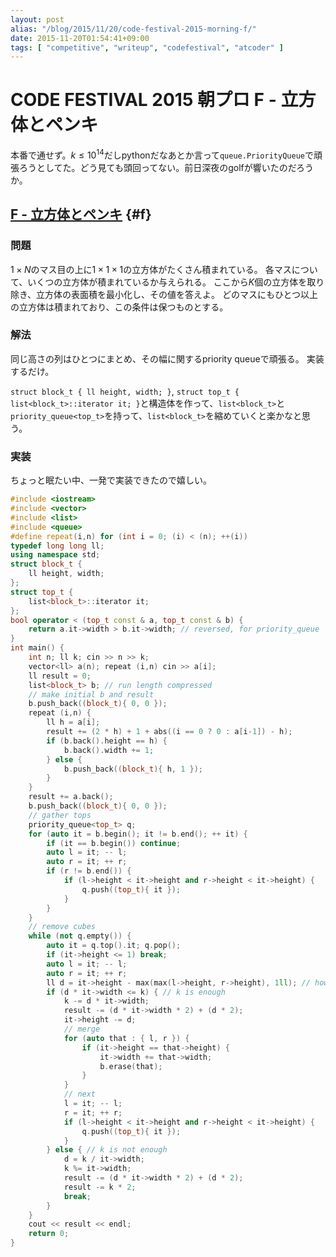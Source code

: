 ```yaml
---
layout: post
alias: "/blog/2015/11/20/code-festival-2015-morning-f/"
date: 2015-11-20T01:54:41+09:00
tags: [ "competitive", "writeup", "codefestival", "atcoder" ]
---
```


# CODE FESTIVAL 2015 朝プロ F - 立方体とペンキ

本番で通せず。$k \le 10^{14}$だしpythonだなあとか言って`queue.PriorityQueue`で頑張ろうとしてた。どう見ても頭回ってない。前日深夜のgolfが響いたのだろうか。

<!-- more -->

## [F - 立方体とペンキ](https://beta.atcoder.jp/contests/code-festival-2015-morning-hard/tasks/cf_2015_morning_hard_b) {#f}

### 問題

$1 \times N$のマス目の上に$1 \times 1 \times 1$の立方体がたくさん積まれている。
各マスについて、いくつの立方体が積まれているか与えられる。
ここから$K$個の立方体を取り除き、立方体の表面積を最小化し、その値を答えよ。
どのマスにもひとつ以上の立方体は積まれており、この条件は保つものとする。

### 解法

同じ高さの列はひとつにまとめ、その幅に関するpriority queueで頑張る。
実装するだけ。

`struct block_t { ll height, width; }`, `struct top_t { list<block_t>::iterator it; }`と構造体を作って、`list<block_t>`と`priority_queue<top_t>`を持って、`list<block_t>`を縮めていくと楽かなと思う。

### 実装

ちょっと眠たい中、一発で実装できたので嬉しい。

``` c++
#include <iostream>
#include <vector>
#include <list>
#include <queue>
#define repeat(i,n) for (int i = 0; (i) < (n); ++(i))
typedef long long ll;
using namespace std;
struct block_t {
    ll height, width;
};
struct top_t {
    list<block_t>::iterator it;
};
bool operator < (top_t const & a, top_t const & b) {
    return a.it->width > b.it->width; // reversed, for priority_queue
}
int main() {
    int n; ll k; cin >> n >> k;
    vector<ll> a(n); repeat (i,n) cin >> a[i];
    ll result = 0;
    list<block_t> b; // run length compressed
    // make initial b and result
    b.push_back((block_t){ 0, 0 });
    repeat (i,n) {
        ll h = a[i];
        result += (2 * h) + 1 + abs((i == 0 ? 0 : a[i-1]) - h);
        if (b.back().height == h) {
            b.back().width += 1;
        } else {
            b.push_back((block_t){ h, 1 });
        }
    }
    result += a.back();
    b.push_back((block_t){ 0, 0 });
    // gather tops
    priority_queue<top_t> q;
    for (auto it = b.begin(); it != b.end(); ++ it) {
        if (it == b.begin()) continue;
        auto l = it; -- l;
        auto r = it; ++ r;
        if (r != b.end()) {
            if (l->height < it->height and r->height < it->height) {
                q.push((top_t){ it });
            }
        }
    }
    // remove cubes
    while (not q.empty()) {
        auto it = q.top().it; q.pop();
        if (it->height <= 1) break;
        auto l = it; -- l;
        auto r = it; ++ r;
        ll d = it->height - max(max(l->height, r->height), 1ll); // how many rows are deleted
        if (d * it->width <= k) { // k is enough
            k -= d * it->width;
            result -= (d * it->width * 2) + (d * 2);
            it->height -= d;
            // merge
            for (auto that : { l, r }) {
                if (it->height == that->height) {
                    it->width += that->width;
                    b.erase(that);
                }
            }
            // next
            l = it; -- l;
            r = it; ++ r;
            if (l->height < it->height and r->height < it->height) {
                q.push((top_t){ it });
            }
        } else { // k is not enough
            d = k / it->width;
            k %= it->width;
            result -= (d * it->width * 2) + (d * 2);
            result -= k * 2;
            break;
        }
    }
    cout << result << endl;
    return 0;
}
```

